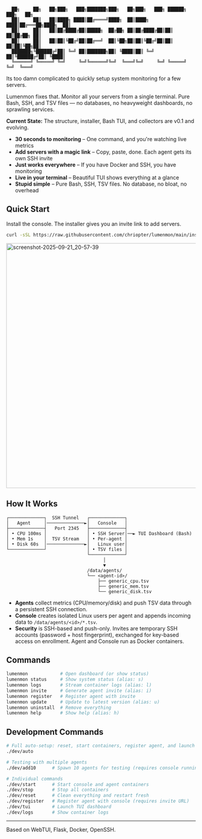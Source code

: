```
  ██╗     ██╗   ██╗███╗   ███╗███████╗███╗   ██╗███╗   ███╗ ██████╗ ███╗   ██╗
  ██║     ██║   ██║████╗ ████║██╔════╝████╗  ██║████╗ ████║██╔═══██╗████╗  ██║
  ██║     ██║   ██║██╔████╔██║█████╗  ██╔██╗ ██║██╔████╔██║██║   ██║██╔██╗ ██║
  ██║     ██║   ██║██║╚██╔╝██║██╔══╝  ██║╚██╗██║██║╚██╔╝██║██║   ██║██║╚██╗██║
  ███████╗╚██████╔╝██║ ╚═╝ ██║███████╗██║ ╚████║██║ ╚═╝ ██║╚██████╔╝██║ ╚████║
  ╚══════╝ ╚═════╝ ╚═╝     ╚═╝╚══════╝╚═╝  ╚═══╝╚═╝     ╚═╝ ╚═════╝ ╚═╝  ╚═══╝
```


Its too damn complicated to quickly setup system monitoring for a few servers.

Lumenmon fixes that. Monitor all your servers from a single terminal. Pure Bash, SSH, and TSV files — no databases, no heavyweight dashboards, no sprawling services.

**Current State:** The structure, installer, Bash TUI, and collectors are v0.1 and evolving.

- **30 seconds to monitoring** – One command, and you're watching live metrics
- **Add servers with a magic link** – Copy, paste, done. Each agent gets its own SSH invite
- **Just works everywhere** – If you have Docker and SSH, you have monitoring
- **Live in your terminal** – Beautiful TUI shows everything at a glance
- **Stupid simple** – Pure Bash, SSH, TSV files. No database, no bloat, no overhead

## Quick Start

Install the console. The installer gives you an invite link to add servers.

```bash
curl -sSL https://raw.githubusercontent.com/chriopter/lumenmon/main/install.sh | bash
```

<img width="650" alt="screenshot-2025-09-21_20-57-39" src="https://github.com/user-attachments/assets/a900ed9c-d519-4c1c-8268-2d2417807aed" />


## How It Works

```
┌─────────────┐  SSH Tunnel   ┌─────────────┐
│   Agent     │──────────────►│   Console   │
├─────────────┤   Port 2345   ├─────────────┤
│ • CPU 100ms │               │ • SSH Server│──► TUI Dashboard (Bash)
│ • Mem 1s    │  TSV Stream   │ • Per-agent │
│ • Disk 60s  │──────────────►│   Linux user│
└─────────────┘               │ • TSV files │
                              └─────────────┘
                                    │
                                    ▼
                              /data/agents/
                              └── <agent-id>/
                                  ├── generic_cpu.tsv
                                  ├── generic_mem.tsv
                                  └── generic_disk.tsv
```

- **Agents** collect metrics (CPU/memory/disk) and push TSV data through a persistent SSH connection.
- **Console** creates isolated Linux users per agent and appends incoming data to `/data/agents/<id>/*.tsv`.
- **Security** is SSH-based and push-only. Invites are temporary SSH accounts (password + host fingerprint), exchanged for key-based access on enrollment. Agent and Console run as Docker containers.

## Commands

```bash
lumenmon            # Open dashboard (or show status)
lumenmon status     # Show system status (alias: s)
lumenmon logs       # Stream container logs (alias: l)
lumenmon invite     # Generate agent invite (alias: i)
lumenmon register   # Register agent with invite
lumenmon update     # Update to latest version (alias: u)
lumenmon uninstall  # Remove everything
lumenmon help       # Show help (alias: h)
```

## Development Commands

```bash
# Full auto-setup: reset, start containers, register agent, and launch TUI
./dev/auto

# Testing with multiple agents
./dev/add10      # Spawn 10 agents for testing (requires console running)

# Individual commands
./dev/start      # Start console and agent containers
./dev/stop       # Stop all containers
./dev/reset      # Clean everything and restart fresh
./dev/register   # Register agent with console (requires invite URL)
./dev/tui        # Launch TUI dashboard
./dev/logs       # Show container logs
```

---

Based on WebTUI, Flask, Docker, OpenSSH.